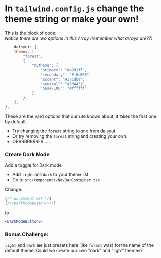 # In `tailwind.config.js` change the theme string or make your own!


This is the block of code:  
*Notice there are two options in this Array (remember what arrays are??)*

```javascript
    daisyui: {
    themes: [
        "forest",
        {
            "mytheme": {
                "primary": "#a991f7",
                "secondary": "#f6d860",
                "accent": "#37cdbe",
                "neutral": "#3d4451",
                "base-100": "#ffffff",
            },
        },
    ],
},
```

These are the valid options that our site knows about, it takes the first one by default.
- Try changing the `forest` string to one from [daisyui](https://daisyui.com/docs/themes/)
- Or try removing the `forest` string and creating your own.
- ORRRRRRRRRR......

### Create Dark Mode

Add a toggle for Dark mode
- Add `light` and `dark` to your theme list.
- Go to `src/components/NavBarContainer.tsx`

Change:

```jsx
{/* uncomment me! */}
{/*<DarkModeButton/>*/}
```

to

```jsx
<DarkModeButton/>
```

### Bonus Challenge: 
`light` and `dark` are just presets here (like `forest` was) for the name of the default theme.
Could we create our own "dark" and "light" themes?
